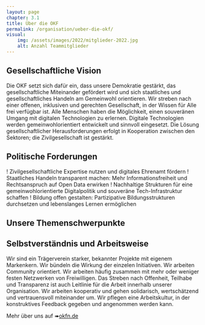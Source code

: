 ```yaml
---
layout: page
chapter: 3.1
title: Über die OKF
permalink: /organisation/ueber-die-okf/
visual:
    img: /assets/images/2022/mitglieder-2022.jpg
    alt: Anzahl Teammitglieder
---
```

## Gesellschaftliche Vision

Die OKF setzt sich dafür ein, dass unsere Demokratie gestärkt, das gesellschaftliche Miteinander gefördert wird und sich staatliches und gesellschaftliches Handeln am Gemeinwohl orientieren. Wir streben nach einer offenen, inklusiven und gerechten Gesellschaft, in der Wissen für Alle frei verfügbar ist. Alle Menschen haben die Möglichkeit, einen souveränen Umgang mit digitalen Technologien zu erlernen. Digitale Technologien werden gemeinwohlorientiert entwickelt und sinnvoll eingesetzt. Die Lösung gesellschaftlicher Herausforderungen erfolgt in Kooperation zwischen den Sektoren; die Zivilgesellschaft ist gestärkt.

## Politische Forderungen 

!	Zivilgesellschaftliche Expertise nutzen und digitales Ehrenamt fördern 
!	Staatliches Handeln transparent machen: Mehr Informationsfreiheit und Rechtsanspruch auf Open Data erwirken
!	Nachhaltige Strukturen für eine gemeinwohlorientierte Digitalpolitik und souveräne Tech-Infrastruktur schaffen
!	Bildung offen gestalten: Partizipative Bildungsstrukturen durchsetzen und lebenslanges Lernen ermöglichen

## Unsere Themenschwerpunkte

## Selbstverständnis und Arbeitsweise

Wir sind ein Trägerverein starker, bekannter Projekte mit eigenem Markenkern. Wir bündeln die Wirkung der einzelen Initiativen. Wir arbeiten Community orientiert. Wir arbeiten häufig zusammen mit mehr oder weniger festen Netzwerken von Freiwilligen. Das Streben nach Offenheit, Teilhabe und Transparenz ist auch Leitlinie für die Arbeit innerhalb unserer Organisation. Wir arbeiten kooperativ und gehen solidarisch, wertschätzend und vertrauensvoll miteinander um. Wir pflegen eine Arbeitskultur, in der konstruktives Feedback gegeben und angenommen werden kann.

Mehr über uns auf ➠[okfn.de](https://okfn.de/)




